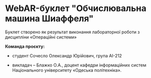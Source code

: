  # WebAR-буклет "Обчислювальна машина Шиаффеля"
 Буклет створено як результат виконання лабораторної роботи з дисципліни
 «Операційні системи»
 
 **Команда проєкту:** 
 + студент Сочесло Олександр Юрійович, група АІ-212
 - викладач – Блажко О.А., доцент кафедри інформаційних систем Національного університету «Одеська політехніка».
